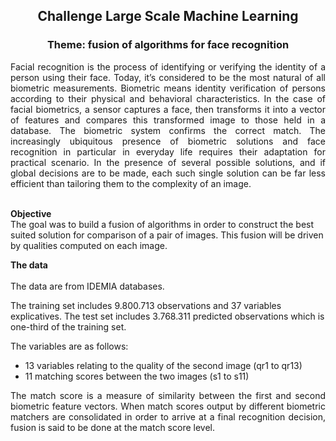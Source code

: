 <div align='center'><h2>Challenge Large Scale Machine Learning</h2></div>

<div align='center'><h3>Theme: fusion of algorithms for face recognition</div>

<div align='justify'>Facial recognition is the process of identifying or verifying the identity of a person using their face. Today, it’s considered to be the most natural of all biometric measurements. Biometric means identity verification of persons according to their physical and behavioral characteristics. In the case of facial biometrics, a sensor captures a face, then transforms it into a vector of features and compares this transformed image to those held in a database. The biometric system confirms the correct match.
The increasingly ubiquitous presence of biometric solutions and face recognition in particular in everyday life requires their adaptation for practical scenario. In the presence of several possible solutions, and if global decisions are to be made, each such single solution can be far less efficient than tailoring them to the complexity of an image.</div>
<br>
  
**Objective**
<br>
The goal was to build a fusion of algorithms in order to construct the best suited solution for comparison of a pair of images. This fusion will be driven by qualities computed on each image.

**The data**  
<br>
The data are from IDEMIA databases. 

The training set includes 9.800.713 observations and 37 variables explicatives. The test set includes 3.768.311 predicted observations which is one-third of the training set.

The variables are as follows:

* 13 variables relating to the quality of the second image (qr1 to qr13)
* 11 matching scores between the two images (s1 to s11)

<div align='justify'>The match score is a measure of similarity between the first and second biometric feature vectors. When match scores output by different biometric matchers are consolidated in order to arrive at a final recognition decision, fusion is said to be done at the match score level.</div>
